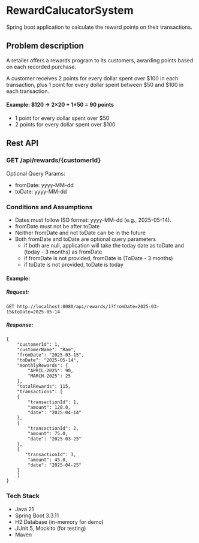 # RewardCalucatorSystem

Spring boot application to calculate the reward points on their transactions.

## Problem description
A retailer offers a rewards program to its customers, awarding points based on each recorded purchase.

A customer receives 2 points for every dollar spent over $100 in each transaction, plus 1 point for every dollar spent between $50 and $100 in each transaction.

#### Example: $120 → 2×20 + 1×50 = 90 points
- 1 point for every dollar spent over $50
- 2 points for every dollar spent over $100
  

## Rest API
### GET /api/rewards/{customerId}

Optional Query Params:
- fromDate: yyyy-MM-dd
- toDate: yyyy-MM-dd

### Conditions and Assumptions
- Dates must follow ISO format: yyyy-MM-dd (e.g., 2025-05-14).
- fromDate must not be after toDate
- Neither fromDate and not toDate can be in the future
- Both fromDate and toDate are optional query parameters
  - if both are null, application will take the today date as toDate and (today - 3 months) as fromDate
  - if fromDate is not provided, fromDate is (ToDate - 3 months)
  - if toDate is not provided, toDate is today

#### Example:
##### Request:
```
GET http://localhost:8080/api/rewards/1?fromDate=2025-03-15&toDate=2025-05-14
```
##### Response:
```
{
    "customerId": 1,
    "customerName": "Ram",
    "fromDate": "2025-03-15",
    "toDate": "2025-05-14",
    "monthlyRewards": {
        "APRIL-2025": 90,
        "MARCH-2025": 25
    },
    "totalRewards": 115,
    "transactions": [
    {
        "transactionId": 1,
        "amount": 120.0,
        "date": "2025-04-14"
    },
    {
        "transactionId": 2,
        "amount": 75.0,
        "date": "2025-03-25"
    },
    {
       "transactionId": 3,
        "amount": 45.0,
        "date": "2025-04-25"
    }
    ]
}
```

### Tech Stack
- Java 21
- Spring Boot 3.3.11
- H2 Database (in-memory for demo)
- JUnit 5, Mockito (for testing)
- Maven


